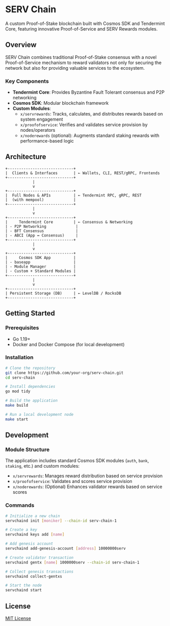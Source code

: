 # SERV Chain

A custom Proof-of-Stake blockchain built with Cosmos SDK and Tendermint Core, featuring innovative Proof-of-Service and SERV Rewards modules.

## Overview

SERV Chain combines traditional Proof-of-Stake consensus with a novel Proof-of-Service mechanism to reward validators not only for securing the network but also for providing valuable services to the ecosystem.

### Key Components

- **Tendermint Core**: Provides Byzantine Fault Tolerant consensus and P2P networking
- **Cosmos SDK**: Modular blockchain framework
- **Custom Modules**:
  - `x/servrewards`: Tracks, calculates, and distributes rewards based on system engagement
  - `x/proofofservice`: Verifies and validates service provision by nodes/operators
  - `x/noderewards` (optional): Augments standard staking rewards with performance-based logic

## Architecture

```
+-----------------------------+
|  Clients & Interfaces       | ← Wallets, CLI, REST/gRPC, Frontends
+-----------------------------+
            |
            v
+-----------------------------+
|  Full Nodes & APIs          | ← Tendermint RPC, gRPC, REST
|  (with mempool)             |
+-----------------------------+
            |
            v
+-----------------------------+
|     Tendermint Core         | ← Consensus & Networking
| - P2P Networking             |
| - BFT Consensus              |
| - ABCI (App ↔ Consensus)     |
+-----------------------------+
            |
            v
+-----------------------------+
|     Cosmos SDK App          |
| - baseapp                   |
| - Module Manager            |
| - Custom + Standard Modules |
+-----------------------------+
            |
            v
+-----------------------------+
| Persistent Storage (DB)     | ← LevelDB / RocksDB
+-----------------------------+
```

## Getting Started

### Prerequisites

- Go 1.19+
- Docker and Docker Compose (for local development)

### Installation

```bash
# Clone the repository
git clone https://github.com/your-org/serv-chain.git
cd serv-chain

# Install dependencies
go mod tidy

# Build the application
make build

# Run a local development node
make start
```

## Development

### Module Structure

The application includes standard Cosmos SDK modules (`auth`, `bank`, `staking`, etc.) and custom modules:

- `x/servrewards`: Manages reward distribution based on service provision
- `x/proofofservice`: Validates and scores service provision
- `x/noderewards`: (Optional) Enhances validator rewards based on service scores

### Commands

```bash
# Initialize a new chain
servchaind init [moniker] --chain-id serv-chain-1

# Create a key
servchaind keys add [name]

# Add genesis account
servchaind add-genesis-account [address] 10000000serv

# Create validator transaction
servchaind gentx [name] 1000000serv --chain-id serv-chain-1

# Collect genesis transactions
servchaind collect-gentxs

# Start the node
servchaind start
```

## License

[MIT License](LICENSE)
